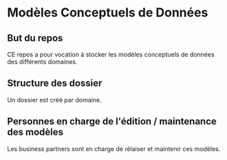 # Modèles Conceptuels de Données



## But du repos

CE repos a pour vocation à stocker les modèles conceptuels de données des différents domaines.

## Structure des dossier

Un dossier est créé par domaine.

## Personnes en charge de l'édition / maintenance des modèles

Les business partners sont en charge de rélaiser et maintenir ces modèles.

